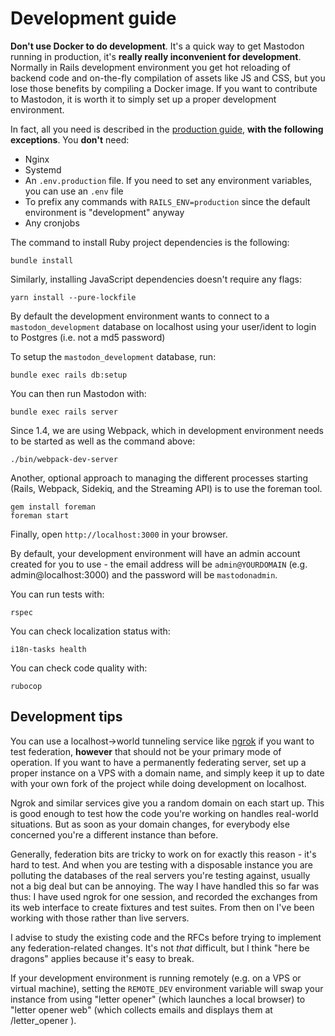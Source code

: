 Development guide
=================

**Don't use Docker to do development**. It's a quick way to get Mastodon running in production, it's **really really inconvenient for development**. Normally in Rails development environment you get hot reloading of backend code and on-the-fly compilation of assets like JS and CSS, but you lose those benefits by compiling a Docker image. If you want to contribute to Mastodon, it is worth it to simply set up a proper development environment.

In fact, all you need is described in the [production guide](Production-guide.md), **with the following exceptions**. You **don't** need:

- Nginx
- Systemd
- An `.env.production` file. If you need to set any environment variables, you can use an `.env` file
- To prefix any commands with `RAILS_ENV=production` since the default environment is "development" anyway
- Any cronjobs

The command to install Ruby project dependencies is the following:

    bundle install

Similarly, installing JavaScript dependencies doesn't require any flags:

    yarn install --pure-lockfile

By default the development environment wants to connect to a `mastodon_development` database on localhost using your user/ident to login to Postgres (i.e. not a md5 password)

To setup the `mastodon_development` database, run:

    bundle exec rails db:setup

You can then run Mastodon with:

    bundle exec rails server

Since 1.4, we are using Webpack, which in development environment needs to be started as well as the command above:

    ./bin/webpack-dev-server
    
Another, optional approach to managing the different processes starting (Rails, Webpack, Sidekiq, and the Streaming API) is to use the foreman tool.

    gem install foreman
    foreman start

Finally, open `http://localhost:3000` in your browser.

By default, your development environment will have an admin account created for you to use - the email address will be `admin@YOURDOMAIN` (e.g. admin@localhost:3000) and the password will be `mastodonadmin`.

You can run tests with:

    rspec

You can check localization status with:

    i18n-tasks health

You can check code quality with:

    rubocop

## Development tips

You can use a localhost->world tunneling service like [ngrok](https://ngrok.com) if you want to test federation, **however** that should not be your primary mode of operation. If you want to have a permanently federating server, set up a proper instance on a VPS with a domain name, and simply keep it up to date with your own fork of the project while doing development on localhost.

Ngrok and similar services give you a random domain on each start up. This is good enough to test how the code you're working on handles real-world situations. But as soon as your domain changes, for everybody else concerned you're a different instance than before.

Generally, federation bits are tricky to work on for exactly this reason - it's hard to test. And when you are testing with a disposable instance you are polluting the databases of the real servers you're testing against, usually not a big deal but can be annoying. The way I have handled this so far was thus: I have used ngrok for one session, and recorded the exchanges from its web interface to create fixtures and test suites. From then on I've been working with those rather than live servers.

I advise to study the existing code and the RFCs before trying to implement any federation-related changes. It's not *that* difficult, but I think "here be dragons" applies because it's easy to break.

If your development environment is running remotely (e.g. on a VPS or virtual machine), setting the `REMOTE_DEV` environment variable will swap your instance from using "letter opener" (which launches a local browser) to "letter opener web" (which collects emails and displays them at /letter_opener ).
